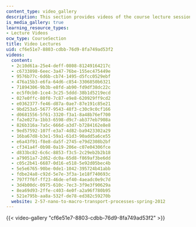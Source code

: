 ```yaml
---
content_type: video_gallery
description: This section provides videos of the course lecture sessions.
is_media_gallery: true
learning_resource_types:
- Lecture Videos
ocw_type: CourseSection
title: Video Lectures
uid: cf6e51e7-8803-cdbb-76d9-8fa749ad53f2
videos:
  content:
  - 2c10d61a-25e4-deff-0808-81249164217c
  - c6733898-6eec-3a47-76be-155ec475449e
  - 9576b77c-6d6b-cb74-1495-d5fcc0529ebf
  - 476a15b3-e6fa-64d6-c854-3306850b6321
  - 71894306-9b3b-e8fd-ab90-fd9df38dc22c
  - ec5f0cb0-1ce4-3c25-5ddd-38b1d5219ecd
  - 027e0ffc-80f0-7c87-e9e8-620929ff9cd2
  - e0362377-fe46-d87a-0ae7-87e191c85e21
  - 9bd253a5-5677-9543-48f3-c30c9c0cf166
  - d0681556-5f61-3320-f3a1-8a48b76ef700
  - fa2e027a-1bb3-6598-d9c7-ab377eb7908a
  - 826b316a-7a5c-666d-a3d7-b7284162e8e8
  - 9ed57592-107f-e3a7-4d82-ba9423302a29
  - 16ba67d8-b3e1-59a1-61d3-90add5a6ce55
  - e6a43f91-f8e8-da5f-2745-e79d2308b2bf
  - cf341a4f-0b98-0a19-206e-c07e04306fce
  - d833bc82-6c6c-8853-f3c5-2c29eb2b2b18
  - a79051a7-2d62-dc0a-65d8-f869af3be6dd
  - c05c2b41-6687-0d16-e518-5e92d05bec4b
  - 5e5e6765-90be-0de1-1042-395724b41abb
  - fdbe24a8-c92d-5e7e-3f3a-1e18f740693c
  - 797f7f6f-ff23-46de-ef40-4aeadc0e9c7d
  - 3d4b00dc-0975-610c-7ec3-3f9e3f90629a
  - 8ea69d93-2ffe-c403-4e0f-a2a96f780b95
  - 521e795b-aa8a-532f-de78-ed382c59270b
  website: 2-57-nano-to-macro-transport-processes-spring-2012
---
```



{{< video-gallery "cf6e51e7-8803-cdbb-76d9-8fa749ad53f2" >}}

